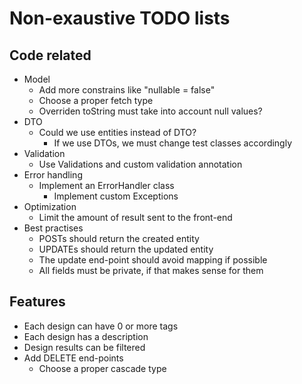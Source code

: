 # Non-exaustive TODO lists
## Code related
- Model
    - Add more constrains like "nullable = false"
    - Choose a proper fetch type
    - Overriden toString must take into account null values?
- DTO
    - Could we use entities instead of DTO?
        - If we use DTOs, we must change test classes accordingly
- Validation
    - Use Validations and custom validation annotation
- Error handling
    - Implement an ErrorHandler class
        - Implement custom Exceptions
- Optimization
    - Limit the amount of result sent to the front-end
- Best practises
    - POSTs should return the created entity
    - UPDATEs should return the updated entity
    - The update end-point should avoid mapping if possible
    - All fields must be private, if that makes sense for them

## Features
- Each design can have 0 or more tags
- Each design has a description
- Design results can be filtered
- Add DELETE end-points
    - Choose a proper cascade type